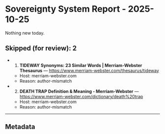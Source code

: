 # Sovereignty System Report - 2025-10-25

Nothing new today.

## Skipped (for review): 2

- 1. **TIDEWAY Synonyms: 23 Similar Words | Merriam-Webster Thesaurus** — https://www.merriam-webster.com/thesaurus/tideway
  - Host: merriam-webster.com
  - Reason: author-mismatch
- 2. **DEATH TRAP Definition & Meaning - Merriam-Webster** — https://www.merriam-webster.com/dictionary/death%20trap
  - Host: merriam-webster.com
  - Reason: author-mismatch

---

## Metadata
